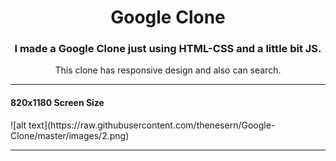<h1 align="center">Google Clone</h1>
<h3 align="center">I made a Google Clone just using HTML-CSS and a little bit JS.</h3>
<p align="center">This clone has responsive design and also can search.</p>

---

<h4 align="center>1280x800 Screen Size</h4>
![alt text](https://github.com/thenesern/Google-Clone/blob/master/images/1.png?raw=true)
           
---
           
<h4 align="center>820x1180 Screen Size</h4>
![alt text](https://raw.githubusercontent.com/thenesern/Google-Clone/master/images/2.png)

---

<h4 align="center>375x812 Screen Size</h4>
![alt text](https://raw.githubusercontent.com/thenesern/Google-Clone/master/images/3.png)
           
----
